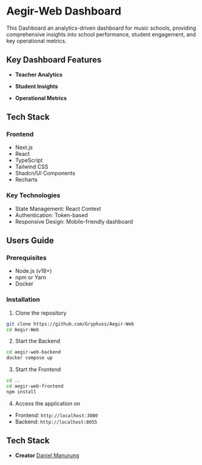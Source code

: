 # Aegir-Web Dashboard

This Dashboard an analytics-driven dashboard for music schools, providing comprehensive insights into school performance, student engagement, and key operational metrics.

## Key Dashboard Features

- **Teacher Analytics**

- **Student Insights**

- **Operational Metrics**

## Tech Stack

### Frontend

- Next.js
- React
- TypeScript
- Tailwind CSS
- Shadcn/UI Components
- Recharts

### Key Technologies

- State Management: React Context
- Authentication: Token-based
- Responsive Design: Mobile-friendly dashboard

## Users Guide

### Prerequisites

- Node.js (v18+)
- npm or Yarn
- Docker

### Installation

1. Clone the repository

```bash
git clone https://github.com/Gryphuss/Aegir-Web
cd Aegir-Web
```

2. Start the Backend

```bash
cd aegir-web-backend
docker compose up
```

3. Start the Frontend

```bash
cd ..
cd aegir-web-frontend
npm install

```

4. Access the application on

- Frontend: `http://localhost:3000`
- Backend: `http://localhost:8055`

## Tech Stack

- **Creator** [Daniel Manurung](https://github.com/Gryphuss)
